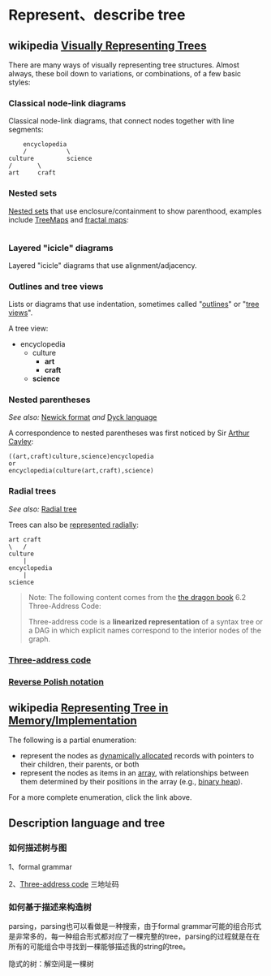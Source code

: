# Represent、describe  tree

## wikipedia [Visually  Representing Trees ](https://en.wikipedia.org/wiki/Tree_structure#Representing_trees)

There are many ways of visually representing tree structures. Almost always, these boil down to variations, or combinations, of a few basic styles:

### Classical node-link diagrams

Classical node-link diagrams, that connect nodes together with line segments:

```
	encyclopedia
	/			\
culture			science	
/		\
art		craft	

```

### Nested sets

[Nested sets](https://en.wikipedia.org/wiki/Nested_set_model) that use enclosure/containment to show parenthood, examples include [TreeMaps](https://en.wikipedia.org/wiki/Treemapping) and [fractal maps](https://en.wikipedia.org/w/index.php?title=Fractal_space_map&action=edit&redlink=1):

```

```

### Layered "icicle" diagrams

Layered "icicle" diagrams that use alignment/adjacency.

### Outlines and tree views

Lists or diagrams that use indentation, sometimes called "[outlines](https://en.wikipedia.org/wiki/Outline_(hierarchical))" or "[tree views](https://en.wikipedia.org/wiki/Tree_view)".



A tree view:

- encyclopedia
  - culture
    - **art**
    - **craft**
  - **science**



### Nested parentheses

*See also:* [Newick format](https://en.wikipedia.org/wiki/Newick_format) *and* [Dyck language](https://en.wikipedia.org/wiki/Dyck_language)

A correspondence to nested parentheses was first noticed by Sir [Arthur Cayley](https://en.wikipedia.org/wiki/Arthur_Cayley):

```
((art,craft)culture,science)encyclopedia
or
encyclopedia(culture(art,craft),science)
```

### Radial trees

*See also:* [Radial tree](https://en.wikipedia.org/wiki/Radial_tree)

Trees can also be [represented radially](https://en.wikipedia.org/wiki/Radial_tree):

```
art craft
\	/ 
culture
    |
encyclopedia
    |
science
```



> Note: The following content comes from the [the dragon book](https://en.wikipedia.org/wiki/Compilers:_Principles,_Techniques,_and_Tools) 6.2 Three-Address Code:
>
> Three-address code is a **linearized representation** of a syntax tree or a DAG in which explicit names correspond to the interior nodes of the graph. 

### [Three-address code](https://en.wikipedia.org/wiki/Three-address_code)





### [Reverse Polish notation](https://en.wikipedia.org/wiki/Reverse_Polish_notation)







## wikipedia [Representing Tree in Memory/Implementation](https://en.wikipedia.org/wiki/Tree_(data_structure)#Representations)

The following is a partial enumeration:

- represent the nodes as [dynamically allocated](https://en.wikipedia.org/wiki/Dynamic_memory_allocation) records with pointers to their children, their parents, or both
- represent the nodes as items in an [array](https://en.wikipedia.org/wiki/Array_data_structure), with relationships between them determined by their positions in the array (e.g., [binary heap](https://en.wikipedia.org/wiki/Binary_heap)).

For a more complete enumeration, click the link above.








## Description language and tree

### 如何描述树与图

1、formal grammar

2、[Three-address code](https://en.wikipedia.org/wiki/Three-address_code) 三地址码



### 如何基于描述来构造树

parsing，parsing也可以看做是一种搜索，由于formal grammar可能的组合形式是非常多的，每一种组合形式都对应了一棵完整的tree，parsing的过程就是在在所有的可能组合中寻找到一棵能够描述我的string的tree。

隐式的树：解空间是一棵树